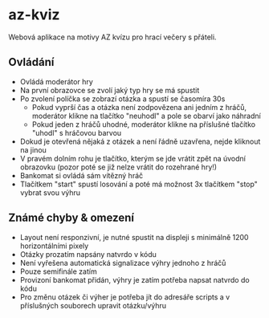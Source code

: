 # az-kviz
Webová aplikace na motivy AZ kvízu pro hrací večery s přáteli.

## Ovládání
- Ovládá moderátor hry
- Na první obrazovce se zvolí jaký typ hry se má spustit
- Po zvolení políčka se zobrazí otázka a spustí se časomíra 30s
    - Pokud vyprší čas a otázka není zodpovězena ani jedním z hráčů, moderátor klikne na tlačítko "neuhodl" a pole se obarví jako náhradní
    - Pokud jeden z hráčů uhodné, moderátor klikne na příslušné tlačítko "uhodl" s hráčovou barvou
- Dokud je otevřená nějaká z otázek a není řádně uzavřena, nejde kliknout na jinou
- V pravém dolním rohu je tlačítko, kterým se jde vrátit zpět na úvodní obrazovku (pozor poté se již nelze vrátit do rozehrané hry!)
- Bankomat si ovládá sám vítězný hráč
- Tlačítkem "start" spustí losování a poté má možnost 3x tlačítkem "stop" vybrat svou výhru

## Známé chyby & omezení
- Layout není responzivní, je nutné spustit na displeji s minimálně 1200 horizontálními pixely
- Otázky prozatím napsány natvrdo v kódu
- Není vyřešena automatická signalizace výhry jednoho z hráčů
- Pouze semifinále zatím
- Provizoní bankomat přidán, výhry je zatím potřeba napsat natvrdo do kódu
- Pro změnu otázek či výher je potřeba jít do adresáře scripts a v příslušných souborech upravit otázku/výhru

